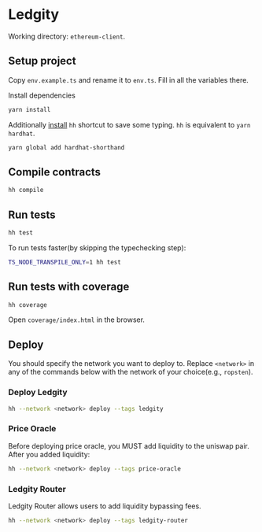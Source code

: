 # Ledgity

Working directory: `ethereum-client`.

## Setup project

Copy `env.example.ts` and rename it to `env.ts`. Fill in all the variables there.

Install dependencies

```sh
yarn install
```

Additionally [install](https://hardhat.org/guides/shorthand.html) `hh` shortcut to save some typing.
`hh` is equivalent to `yarn hardhat`.

```sh
yarn global add hardhat-shorthand
```

## Compile contracts

```sh
hh compile
```

## Run tests

```sh
hh test
```

To run tests faster(by skipping the typechecking step):

```sh
TS_NODE_TRANSPILE_ONLY=1 hh test
```

## Run tests with coverage

```sh
hh coverage
```

Open `coverage/index.html` in the browser.

## Deploy

You should specify the network you want to deploy to. Replace `<network>` in any of the commands below with
the network of your choice(e.g., `ropsten`).

### Deploy Ledgity

```sh
hh --network <network> deploy --tags ledgity
```

### Price Oracle

Before deploying price oracle, you MUST add liquidity to the uniswap pair. After you added liquidity:

```sh
hh --network <network> deploy --tags price-oracle
```

### Ledgity Router

Ledgity Router allows users to add liquidity bypassing fees.

```sh
hh --network <network> deploy --tags ledgity-router
```
